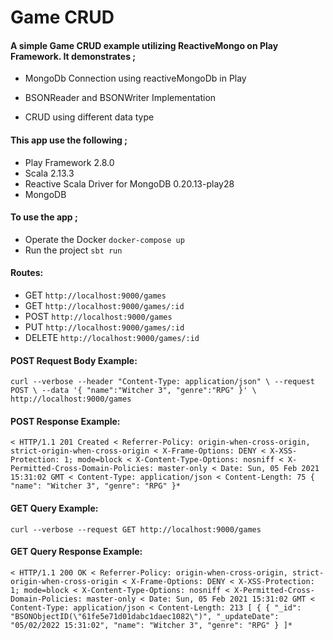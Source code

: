 # Game CRUD 

#### A simple Game CRUD example utilizing ReactiveMongo on Play Framework. It demonstrates ;



- MongoDb Connection using reactiveMongoDb in Play

- BSONReader and BSONWriter Implementation

- CRUD using different data type

#### This app use the following ;
- Play Framework 2.8.0
- Scala 2.13.3
- Reactive Scala Driver for MongoDB 0.20.13-play28
- MongoDB



#### To use the app ;

- Operate the Docker
`docker-compose up`
- Run the project
`sbt run`

#### Routes:
- GET     `http://localhost:9000/games`                
- GET     `http://localhost:9000/games/:id`
- POST    `http://localhost:9000/games`              
- PUT     `http://localhost:9000/games/:id`
- DELETE  `http://localhost:9000/games/:id`

#### POST Request Body Example:

`curl --verbose --header "Content-Type: application/json" \
--request POST \
--data '{ "name":"Witcher 3", "genre":"RPG" }' \
http://localhost:9000/games`

#### POST Response Example:
`
< HTTP/1.1 201 Created
< Referrer-Policy: origin-when-cross-origin, strict-origin-when-cross-origin
< X-Frame-Options: DENY
< X-XSS-Protection: 1; mode=block
< X-Content-Type-Options: nosniff
< X-Permitted-Cross-Domain-Policies: master-only
< Date: Sun, 05 Feb 2021 15:31:02 GMT
< Content-Type: application/json
< Content-Length: 75
{
"name": "Witcher 3",
"genre": "RPG"
}*
`
#### GET Query Example:
`curl --verbose --request GET http://localhost:9000/games`

#### GET Query Response Example:
`< HTTP/1.1 200 OK
< Referrer-Policy: origin-when-cross-origin, strict-origin-when-cross-origin
< X-Frame-Options: DENY
< X-XSS-Protection: 1; mode=block
< X-Content-Type-Options: nosniff
< X-Permitted-Cross-Domain-Policies: master-only
< Date: Sun, 05 Feb 2021 15:31:02 GMT
< Content-Type: application/json
< Content-Length: 213
[
{
{
"_id": "BSONObjectID(\"61fe5e71d01dabc1daec1082\")",
"_updateDate": "05/02/2022 15:31:02",
"name": "Witcher 3",
"genre": "RPG"
}
]*`